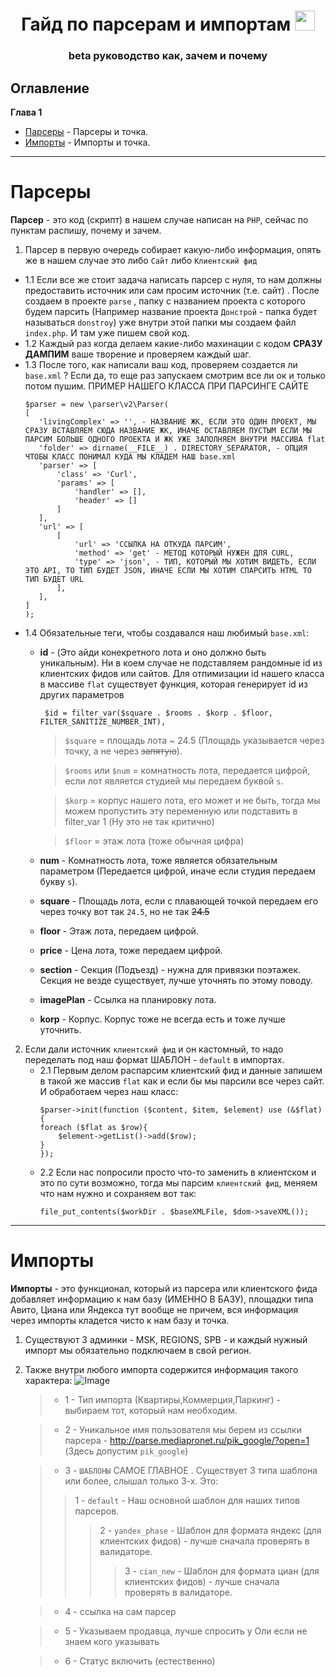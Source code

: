 <h1 align="center">Гайд по парсерам и импортам
<img src="https://github.com/blackcater/blackcater/raw/main/images/Hi.gif" height="32"/></h1>
<h3 align="center">beta руководство как, зачем и почему</h3>

## Оглавление

**Глава 1**

- [Парсеры](#Парсеры) - Парсеры и точка.
- [Импорты](#Импорты) - Импорты и точка.

____

# Парсеры

**Парсер** - это код (скрипт) в нашем случае написан на `PHP`, сейчас по пунктам распишу, почему и зачем.

1. Парсер в первую очередь собирает какую-либо информация, опять же в нашем случае это либо `Сайт` либо `Клиентский фид`
 - 1.1 Если все же стоит задача написать парсер с нуля, то нам должны предоставить источник или сам просим источник (т.е. сайт)
    . После создаем в проекте `parse` , папку с названием проекта с которого будем парсить (Например название проекта `Донстрой` - папка будет называться `donstroy`) уже внутри этой папки мы создаем файл `index.php`. И  там уже пишем свой код.
 - 1.2 Каждый раз когда делаем какие-либо махинации с кодом **СРАЗУ ДАМПИМ** ваше творение и проверяем каждый шаг.
 - 1.3 После того, как написали ваш код, проверяем создается ли `base.xml` ? Если да, то еще раз запускаем смотрим все ли ок и только потом пушим.
     ПРИМЕР НАШЕГО КЛАССА ПРИ ПАРСИНГЕ САЙТЕ
     ```
    $parser = new \parser\v2\Parser(
    [
        'livingComplex' => '', - НАЗВАНИЕ ЖК, ЕСЛИ ЭТО ОДИН ПРОЕКТ, МЫ СРАЗУ ВСТАВЛЯЕМ СЮДА НАЗВАНИЕ ЖК, ИНАЧЕ ОСТАВЛЯЕМ ПУСТЫМ ЕСЛИ МЫ ПАРСИМ БОЛЬШЕ ОДНОГО ПРОЕКТА И ЖК УЖЕ ЗАПОЛНЯЕМ ВНУТРИ МАССИВА flat
        'folder' => dirname(__FILE__) . DIRECTORY_SEPARATOR, - ОПЦИЯ ЧТОБЫ КЛАСС ПОНИМАЛ КУДА МЫ КЛАДЕМ НАШ base.xml
        'parser' => [
            'class' => 'Curl',
            'params' => [
                'handler' => [],
                'header' => []
            ]
        ],
        'url' => [
            [
                'url' => 'ССЫЛКА НА ОТКУДА ПАРСИМ',
                'method' => 'get' - МЕТОД КОТОРЫЙ НУЖЕН ДЛЯ CURL,
                'type' => 'json', - ТИП, КОТОРЫЙ МЫ ХОТИМ ВИДЕТЬ, ЕСЛИ ЭТО API, ТО ТИП БУДЕТ JSON, ИНАЧЕ ЕСЛИ МЫ ХОТИМ СПАРСИТЬ HTML ТО ТИП БУДЕТ URL
            ],
        ],
    ]
    );
    ```
 - 1.4 Обязательные теги, чтобы создавался наш любимый `base.xml`:
    - **id** - (Это айди конекретного лота и оно должно быть уникальным). Ни в коем случае не подставляем рандомные id из клиентских фидов или сайтов.
    Для отпимизации id нашего класса в массиве `flat` существует функция, которая генерирует id из других параметров
        ```
         $id = filter_var($square . $rooms . $korp . $floor, FILTER_SANITIZE_NUMBER_INT),
        ```
        >`$square` = площадь лота ~ 24.5 (Площадь указывается через точку, а не через ~~запятую~~).

        >`$rooms` или `$num` = комнатность лота, передается цифрой, если лот является студией мы передаем буквой `s`.
    
        >`$korp` = корпус нашего лота, его может и не быть, тогда мы можем пропустить эту переменную или подставить в filter_var 1 (Ну это не так критично)

        >`$floor` = этаж лота (тоже обычная цифра)

    - **num** - Комнатность лота, тоже является обязательным параметром (Передается цифрой, иначе если студия передаем букву `s`).
    - **square** - Площадь лота, если с плавающей точкой передаем его через точку вот так `24.5`, но не так ~~24.5~~
    - **floor** - Этаж лота, передаем цифрой.
    - **price** - Цена лота, тоже передаем цифрой.
    - **section** - Секция (Подъезд) - нужна для привязки поэтажек. Секция не везде существует, лучше уточнять по этому поводу.
    - **imagePlan** - Ссылка на планировку лота.
    - **korp** - Корпус. Корпус тоже не всегда есть и тоже лучше уточнить.

2. Если дали источник `клиентский фид` и он кастомный, то надо переделать под наш формат ШАБЛОН - `default` в импортах.
    - 2.1  Первым делом распарсим клиентский фид и данные запишем в такой же массив `flat` как и если бы мы парсили все через сайт. И обработаем через наш класс:
        ```
        $parser->init(function ($content, $item, $element) use (&$flat) {
        foreach ($flat as $row){
            $element->getList()->add($row);
        }
        });
        ```
    - 2.2 Если нас попросили просто что-то заменить в клиентском и это по сути возможно, тогда мы парсим `клиентский фид`, меняем что нам нужно и сохраняем вот так:
        ```
        file_put_contents($workDir . $baseXMLFile, $dom->saveXML());
        ```

____

# Импорты

**Импорты** - это функционал, который из парсера или клиентского фида добавляет информацию к нам базу (ИМЕННО В БАЗУ), площадки типа Авито, Циана или Яндекса тут вообще не причем, вся информация через импорты кладется чисто к нам базу и точка.

1. Существуют 3 админки - MSK, REGIONS, SPB - и каждый нужный импорт мы обязательно подключаем в свой регион.
2. Также внутри любого импорта содержится информация такого характера:
    ![Image](https://thumb.cloud.mail.ru/weblink/thumb/xw1/NzgK/3oZXN74Xo)
    > - 1 - Тип импорта (Квартиры,Коммерция,Паркинг) - выбираем тот, который нам необходим.

    > - 2 - Уникальное имя пользователя мы берем из ссылки парсера - http://parse.mediapronet.ru/pik_google/?open=1 (Здесь допустим `pik_google`)

    > - 3 - `ШАБЛОНЫ` САМОЕ ГЛАВНОЕ . Существует 3 типа шаблона или более, слышал только 3-х. Это:
    >>1 - `default` - Наш основной шаблон для наших типов парсеров.
    >>>2 - `yandex_phase` - Шаблон для формата яндекс (для клиентских фидов) - лучше сначала проверять в валидаторе.
    >>>>3 - `cian_new` - Шаблон для формата циан (для клиентских фидов) - лучше сначала проверять в валидаторе.

    > - 4 - ссылка на сам парсер

    > - 5 - Указываем продавца, лучше спросить у Оли если не знаем кого указывать

    > - 6 - Статус включить (естественно)
